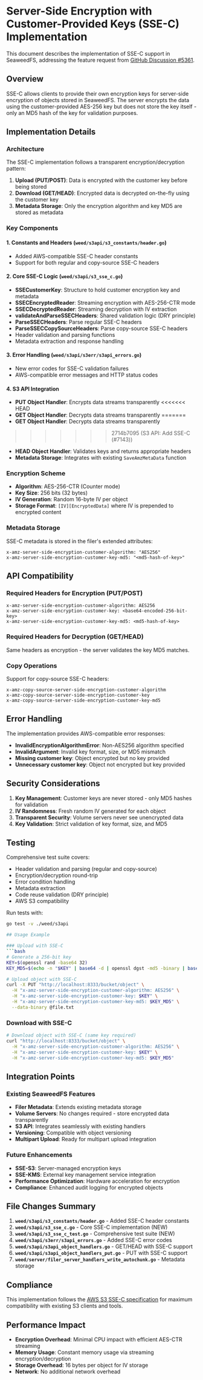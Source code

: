 # Server-Side Encryption with Customer-Provided Keys (SSE-C) Implementation

This document describes the implementation of SSE-C support in SeaweedFS, addressing the feature request from [GitHub Discussion #5361](https://github.com/seaweedfs/seaweedfs/discussions/5361).

## Overview

SSE-C allows clients to provide their own encryption keys for server-side encryption of objects stored in SeaweedFS. The server encrypts the data using the customer-provided AES-256 key but does not store the key itself - only an MD5 hash of the key for validation purposes.

## Implementation Details

### Architecture

The SSE-C implementation follows a transparent encryption/decryption pattern:

1. **Upload (PUT/POST)**: Data is encrypted with the customer key before being stored
2. **Download (GET/HEAD)**: Encrypted data is decrypted on-the-fly using the customer key
3. **Metadata Storage**: Only the encryption algorithm and key MD5 are stored as metadata

### Key Components

#### 1. Constants and Headers (`weed/s3api/s3_constants/header.go`)
- Added AWS-compatible SSE-C header constants
- Support for both regular and copy-source SSE-C headers

#### 2. Core SSE-C Logic (`weed/s3api/s3_sse_c.go`)
- **SSECustomerKey**: Structure to hold customer encryption key and metadata
- **SSECEncryptedReader**: Streaming encryption with AES-256-CTR mode
- **SSECDecryptedReader**: Streaming decryption with IV extraction
- **validateAndParseSSECHeaders**: Shared validation logic (DRY principle)
- **ParseSSECHeaders**: Parse regular SSE-C headers
- **ParseSSECCopySourceHeaders**: Parse copy-source SSE-C headers
- Header validation and parsing functions
- Metadata extraction and response handling

#### 3. Error Handling (`weed/s3api/s3err/s3api_errors.go`)
- New error codes for SSE-C validation failures
- AWS-compatible error messages and HTTP status codes

#### 4. S3 API Integration
- **PUT Object Handler**: Encrypts data streams transparently
<<<<<<< HEAD
- **GET Object Handler**: Decrypts data streams transparently
=======
- **GET Object Handler**: Decrypts data streams transparently  
>>>>>>> 2714b7095 (S3 API: Add SSE-C (#7143))
- **HEAD Object Handler**: Validates keys and returns appropriate headers
- **Metadata Storage**: Integrates with existing `SaveAmzMetaData` function

### Encryption Scheme

- **Algorithm**: AES-256-CTR (Counter mode)
- **Key Size**: 256 bits (32 bytes)
- **IV Generation**: Random 16-byte IV per object
- **Storage Format**: `[IV][EncryptedData]` where IV is prepended to encrypted content

### Metadata Storage

SSE-C metadata is stored in the filer's extended attributes:
```
x-amz-server-side-encryption-customer-algorithm: "AES256"
x-amz-server-side-encryption-customer-key-md5: "<md5-hash-of-key>"
```

## API Compatibility

### Required Headers for Encryption (PUT/POST)
```
x-amz-server-side-encryption-customer-algorithm: AES256
x-amz-server-side-encryption-customer-key: <base64-encoded-256-bit-key>
x-amz-server-side-encryption-customer-key-md5: <md5-hash-of-key>
```

### Required Headers for Decryption (GET/HEAD)
Same headers as encryption - the server validates the key MD5 matches.

### Copy Operations
Support for copy-source SSE-C headers:
```
x-amz-copy-source-server-side-encryption-customer-algorithm
x-amz-copy-source-server-side-encryption-customer-key  
x-amz-copy-source-server-side-encryption-customer-key-md5
```

## Error Handling

The implementation provides AWS-compatible error responses:

- **InvalidEncryptionAlgorithmError**: Non-AES256 algorithm specified
- **InvalidArgument**: Invalid key format, size, or MD5 mismatch
- **Missing customer key**: Object encrypted but no key provided
- **Unnecessary customer key**: Object not encrypted but key provided

## Security Considerations

1. **Key Management**: Customer keys are never stored - only MD5 hashes for validation
2. **IV Randomness**: Fresh random IV generated for each object
3. **Transparent Security**: Volume servers never see unencrypted data
4. **Key Validation**: Strict validation of key format, size, and MD5

## Testing

Comprehensive test suite covers:
- Header validation and parsing (regular and copy-source)
- Encryption/decryption round-trip
- Error condition handling  
- Metadata extraction
- Code reuse validation (DRY principle)
- AWS S3 compatibility

Run tests with:
```bash
go test -v ./weed/s3api

## Usage Example

### Upload with SSE-C
```bash
# Generate a 256-bit key
KEY=$(openssl rand -base64 32)
KEY_MD5=$(echo -n "$KEY" | base64 -d | openssl dgst -md5 -binary | base64)

# Upload object with SSE-C
curl -X PUT "http://localhost:8333/bucket/object" \
  -H "x-amz-server-side-encryption-customer-algorithm: AES256" \
  -H "x-amz-server-side-encryption-customer-key: $KEY" \
  -H "x-amz-server-side-encryption-customer-key-md5: $KEY_MD5" \
  --data-binary @file.txt
```

### Download with SSE-C
```bash
# Download object with SSE-C (same key required)
curl "http://localhost:8333/bucket/object" \
  -H "x-amz-server-side-encryption-customer-algorithm: AES256" \
  -H "x-amz-server-side-encryption-customer-key: $KEY" \
  -H "x-amz-server-side-encryption-customer-key-md5: $KEY_MD5"
```

## Integration Points

### Existing SeaweedFS Features
- **Filer Metadata**: Extends existing metadata storage
- **Volume Servers**: No changes required - store encrypted data transparently
- **S3 API**: Integrates seamlessly with existing handlers
- **Versioning**: Compatible with object versioning
- **Multipart Upload**: Ready for multipart upload integration

### Future Enhancements
- **SSE-S3**: Server-managed encryption keys
- **SSE-KMS**: External key management service integration
- **Performance Optimization**: Hardware acceleration for encryption
- **Compliance**: Enhanced audit logging for encrypted objects

## File Changes Summary

1. **`weed/s3api/s3_constants/header.go`** - Added SSE-C header constants
2. **`weed/s3api/s3_sse_c.go`** - Core SSE-C implementation (NEW)
3. **`weed/s3api/s3_sse_c_test.go`** - Comprehensive test suite (NEW)
4. **`weed/s3api/s3err/s3api_errors.go`** - Added SSE-C error codes
5. **`weed/s3api/s3api_object_handlers.go`** - GET/HEAD with SSE-C support
6. **`weed/s3api/s3api_object_handlers_put.go`** - PUT with SSE-C support
7. **`weed/server/filer_server_handlers_write_autochunk.go`** - Metadata storage

## Compliance

This implementation follows the [AWS S3 SSE-C specification](https://docs.aws.amazon.com/AmazonS3/latest/userguide/ServerSideEncryptionCustomerKeys.html) for maximum compatibility with existing S3 clients and tools.

## Performance Impact

- **Encryption Overhead**: Minimal CPU impact with efficient AES-CTR streaming
- **Memory Usage**: Constant memory usage via streaming encryption/decryption
- **Storage Overhead**: 16 bytes per object for IV storage
- **Network**: No additional network overhead
